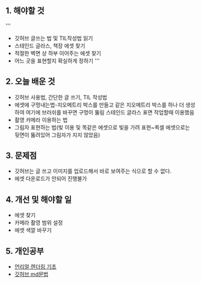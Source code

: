 ## 1. 해야할 것
'''
- 깃허브 글쓰는 법 및 TIL작성법 읽기
- 스테인드 글라스, 책장 에셋 찾기
- 적절한 벽면 상 하부 이어주는 에셋 찾기
- 어느 곳을 표현할지 확실하게 정하기
'''

## 2. 오늘 배운 것

- 깃허브 사용법, 간단한 글 쓰기, TIL 작성법
- 에셋에 구멍내는법-지오메트리 박스를 만들고 같은 지오메트리 박스를 하나 더 생성하여 여기에 브러쉬를 바꾸면 구멍이 뚫림
스테인드 글라스 표면 작업할때 이용했음
- 촬영 카메라 이용하는 법
- 그림자 표현하는 법(빛 이용 및 똑같은 에셋으로 빛을 가려 표현~퀵셀 에셋으로는 뒷면이 뚫려있어 그림자가 지지 않았음)

## 3. 문제점

- 깃허브는 글 쓰고 이미지를 업로드해서 바로 보여주는 식으로 할 수 없다.
- 에셋 다운로드가 안되어 진행불가

## 4. 개선 및 해야할 일

- 에셋 찾기
- 카메라 촬영 범위 설정
- 에셋 색깔 바꾸기

## 5. 개인공부

- [언리얼 렌더링 기초](https://dev.epicgames.com/community/learning/courses/49q/unreal-engine-3ea694/lM3K/unreal-engine-1565f7)
- [깃허브 md문법](https://aboneu.tistory.com/485)
